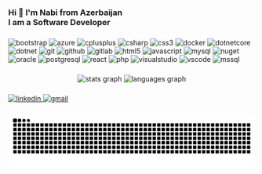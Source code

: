 <h3 align="left">Hi 👋 I'm Nabi from Azerbaijan<br>I am a Software Developer</h3>

###

<div align="left">
  
  <!-- İkonlar sıralı və bərabər ölçüdə -->
  <p>
    <img src="https://cdn.jsdelivr.net/gh/devicons/devicon/icons/bootstrap/bootstrap-original.svg" height="30" alt="bootstrap" />
    <img src="https://cdn.jsdelivr.net/gh/devicons/devicon/icons/azure/azure-original.svg" height="30" alt="azure" />
    <img src="https://cdn.jsdelivr.net/gh/devicons/devicon/icons/cplusplus/cplusplus-original.svg" height="30" alt="cplusplus" />
    <img src="https://cdn.jsdelivr.net/gh/devicons/devicon/icons/csharp/csharp-original.svg" height="30" alt="csharp" />
    <img src="https://cdn.jsdelivr.net/gh/devicons/devicon/icons/css3/css3-original.svg" height="30" alt="css3" />
    <img src="https://cdn.jsdelivr.net/gh/devicons/devicon/icons/docker/docker-original.svg" height="30" alt="docker" />
    <img src="https://cdn.jsdelivr.net/gh/devicons/devicon/icons/dotnetcore/dotnetcore-original.svg" height="30" alt="dotnetcore" />
    <img src="https://cdn.simpleicons.org/dotnet/512BD4" height="30" alt="dotnet" />
    <img src="https://cdn.jsdelivr.net/gh/devicons/devicon/icons/git/git-original.svg" height="30" alt="git" />
    <img src="https://cdn.jsdelivr.net/gh/devicons/devicon/icons/github/github-original.svg" height="30" alt="github" />
    <img src="https://cdn.jsdelivr.net/gh/devicons/devicon/icons/gitlab/gitlab-original.svg" height="30" alt="gitlab" />
    <img src="https://cdn.jsdelivr.net/gh/devicons/devicon/icons/html5/html5-original.svg" height="30" alt="html5" />
    <img src="https://cdn.jsdelivr.net/gh/devicons/devicon/icons/javascript/javascript-original.svg" height="30" alt="javascript" />
    <img src="https://cdn.jsdelivr.net/gh/devicons/devicon/icons/mysql/mysql-original.svg" height="30" alt="mysql" />
    <img src="https://cdn.jsdelivr.net/gh/devicons/devicon/icons/nuget/nuget-original.svg" height="30" alt="nuget" />
    <img src="https://cdn.jsdelivr.net/gh/devicons/devicon/icons/oracle/oracle-original.svg" height="30" alt="oracle" />
    <img src="https://cdn.jsdelivr.net/gh/devicons/devicon/icons/postgresql/postgresql-original.svg" height="30" alt="postgresql" />
    <img src="https://cdn.jsdelivr.net/gh/devicons/devicon/icons/react/react-original.svg" height="30" alt="react" />
    <img src="https://cdn.jsdelivr.net/gh/devicons/devicon/icons/php/php-original.svg" height="30" alt="php" />
    <img src="https://cdn.jsdelivr.net/gh/devicons/devicon/icons/visualstudio/visualstudio-plain.svg" height="30" alt="visualstudio" />
    <img src="https://cdn.jsdelivr.net/gh/devicons/devicon/icons/vscode/vscode-original.svg" height="30" alt="vscode" />
    <img src="https://cdn.jsdelivr.net/gh/devicons/devicon/icons/microsoftsqlserver/microsoftsqlserver-plain.svg" height="30" alt="mssql" />
  </p>
  
</div>

###

<div align="center">
  <img src="https://github-readme-stats.vercel.app/api?username=nebinebili&show_icons=true&theme=dracula&hide_border=false" height="150" alt="stats graph" />
  <img src="https://github-readme-stats.vercel.app/api/top-langs?username=nebinebili&layout=compact&langs_count=5&theme=dracula&hide_border=false" height="150" alt="languages graph" />
</div>

###

<div align="left">
  <a href="https://www.linkedin.com/in/nabi-nabili-046876225/" target="_blank">
    <img src="https://raw.githubusercontent.com/maurodesouza/profile-readme-generator/master/src/assets/icons/social/linkedin/default.svg" width="40" height="30" alt="linkedin" />
  </a>
  <a href="mailto:nabilinabi.official@gmail.com" target="_blank">
    <img src="https://raw.githubusercontent.com/maurodesouza/profile-readme-generator/master/src/assets/icons/social/gmail/default.svg" width="40" height="30" alt="gmail" />
  </a>
</div>


###

<img src="https://raw.githubusercontent.com/nebinebili/nebinebili/output/snake.svg" alt="Snake animation" />

###

